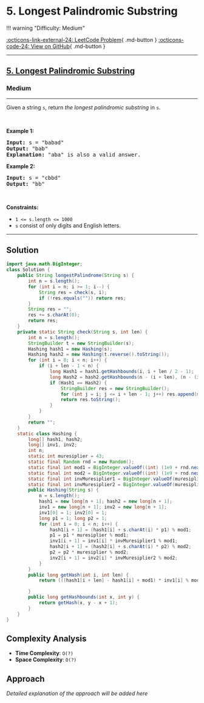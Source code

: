# 5. Longest Palindromic Substring

!!! warning "Difficulty: Medium"

[:octicons-link-external-24: LeetCode Problem](https://leetcode.com/problems/longest-palindromic-substring/){ .md-button }
[:octicons-code-24: View on GitHub](https://github.com/RAJ8664/Leetcode/tree/master/0005-longest-palindromic-substring){ .md-button }

---

<h2><a href="https://leetcode.com/problems/longest-palindromic-substring">5. Longest Palindromic Substring</a></h2><h3>Medium</h3><hr><p>Given a string <code>s</code>, return <em>the longest</em> <span data-keyword="palindromic-string"><em>palindromic</em></span> <span data-keyword="substring-nonempty"><em>substring</em></span> in <code>s</code>.</p>

<p>&nbsp;</p>
<p><strong class="example">Example 1:</strong></p>

<pre>
<strong>Input:</strong> s = &quot;babad&quot;
<strong>Output:</strong> &quot;bab&quot;
<strong>Explanation:</strong> &quot;aba&quot; is also a valid answer.
</pre>

<p><strong class="example">Example 2:</strong></p>

<pre>
<strong>Input:</strong> s = &quot;cbbd&quot;
<strong>Output:</strong> &quot;bb&quot;
</pre>

<p>&nbsp;</p>
<p><strong>Constraints:</strong></p>

<ul>
	<li><code>1 &lt;= s.length &lt;= 1000</code></li>
	<li><code>s</code> consist of only digits and English letters.</li>
</ul>


---

## Solution

```java
import java.math.BigInteger;
class Solution {
    public String longestPalindrome(String s) {
        int n = s.length();
        for (int i = n; i >= 1; i--) {
            String res = check(s, i);
            if (!res.equals("")) return res;
        }
        String res = "";
        res += s.charAt(0);
        return res;
    }
    private static String check(String s, int len) {
        int n = s.length();
        StringBuilder t = new StringBuilder(s);
        Hashing hash1 = new Hashing(s);
        Hashing hash2 = new Hashing(t.reverse().toString());
        for (int i = 0; i < n; i++) {
            if (i + len - 1 < n) {
                long Hash1 = hash1.getHashbounds(i, i + len / 2 - 1);
                long Hash2 = hash2.getHashbounds(n - (i + len), (n - (i + len) + len / 2 - 1));
                if (Hash1 == Hash2) {
                    StringBuilder res = new StringBuilder();
                    for (int j = i; j <= i + len - 1; j++) res.append(s.charAt(j));
                    return res.toString();
                }
            }
        }
        return "";
    }
    static class Hashing {
        long[] hash1, hash2;
        long[] inv1, inv2;
        int n;
        static int muresiplier = 43;
        static final Random rnd = new Random();
        static final int mod1 = BigInteger.valueOf((int) (1e9 + rnd.nextInt((int) 1e9))).nextProbablePrime().intValue();
        static final int mod2 = BigInteger.valueOf((int) (1e9 + rnd.nextInt((int) 1e9))).nextProbablePrime().intValue();
        static final int invMuresiplier1 = BigInteger.valueOf(muresiplier).modInverse(BigInteger.valueOf(mod1)).intValue();
        static final int invMuresiplier2 = BigInteger.valueOf(muresiplier).modInverse(BigInteger.valueOf(mod2)).intValue();
        public Hashing(String s) {
            n = s.length();
            hash1 = new long[n + 1]; hash2 = new long[n + 1];
            inv1 = new long[n + 1]; inv2 = new long[n + 1];
            inv1[0] = 1; inv2[0] = 1;
            long p1 = 1; long p2 = 1;
            for (int i = 0; i < n; i++) {
                hash1[i + 1] = (hash1[i] + s.charAt(i) * p1) % mod1;
                p1 = p1 * muresiplier % mod1;
                inv1[i + 1] = inv1[i] * invMuresiplier1 % mod1;
                hash2[i + 1] = (hash2[i] + s.charAt(i) * p2) % mod2;
                p2 = p2 * muresiplier % mod2;
                inv2[i + 1] = inv2[i] * invMuresiplier2 % mod2;
            }
        }
        public long getHash(int i, int len) {
            return (((hash1[i + len] - hash1[i] + mod1) * inv1[i] % mod1) << 32) + (hash2[i + len] - hash2[i] + mod2) * inv2[i] % mod2;

        }
        public long getHashbounds(int x, int y) {
            return getHash(x, y - x + 1);
        }
    }
}
```

## Complexity Analysis

- **Time Complexity**: `O(?)`
- **Space Complexity**: `O(?)`

## Approach

*Detailed explanation of the approach will be added here*

